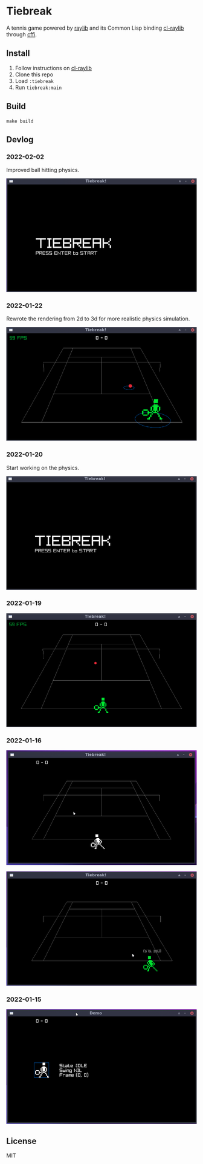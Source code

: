 # Tiebreak

A tennis game powered by [raylib][1] and its Common Lisp binding [cl-raylib][2]
through [cffi][3].

## Install

1. Follow instructions on [cl-raylib][2]
1. Clone this repo
1. Load `:tiebreak`
1. Run `tiebreak:main`

## Build

```
make build
```

## Devlog

### 2022-02-02

Improved ball hitting physics.

![Animated tennis ball bouncing around the court and the player hit the ball several times](devlog/tiebreak-7-physics.gif)

### 2022-01-22

Rewrote the rendering from 2d to 3d for more realistic physics simulation.

![The court and player on a court in the 3D space](devlog/tiebreak-6-3d.gif)

### 2022-01-20

Start working on the physics.

![A tennis ball dropping from the sky then disappeared below the bottom edge of the window](devlog/tiebreak-5-ball-drop.gif)

### 2022-01-19

![Animatd tennis player sprite with a hitbox indicating the collision zone](devlog/tiebreak-4-hitbox.gif)

### 2022-01-16

![Animated tennis player sprite with rudimentary court](devlog/tiebreak-2-court.gif)

![Animated tennis player swinging the racket on the forehand side and the backhand side](devlog/tiebreak-3-fh-bh-swings.gif)

### 2022-01-15

![Animated tennis player sprite swinging its racket](devlog/tiebreak-1-swing.gif)

## License

MIT

[1]: https://www.raylib.com/
[2]: https://github.com/longlene/cl-raylib
[3]: https://github.com/cffi/cffi
